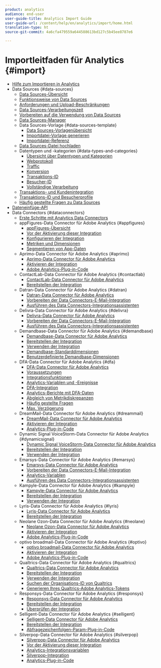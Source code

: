 ```yaml
---
product: analytics
audience: end-user
user-guide-title: Analytics Import Guide
user-guide-url: /content/help/en/analytics/import/home.html
translation-type: ht
source-git-commit: 4a6cfa479559a644588613bd127c5b45ee8787e6

---
```



# Importleitfaden für Analytics {#import}

+ [Hilfe zum Importieren in Analytics](home.md)
+ Data Sources {#data-sources}
   + [Data Sources-Übersicht](c-data-sources/datasrc-home.md)
   + [Funktionsweise von Data Sources](c-data-sources/datasrc-how-data-sources-works.md)
   + [Anforderungen und Upload-Beschränkungen](c-data-sources/datasrc-requirements.md)
   + [Data Sources-Verarbeitungszeit](c-data-sources/datasrc-processing-time.md)
   + [Vorbereiten auf die Verwendung von Data Sources](c-data-sources/datasrc-preparing.md)
   + [Data Sources-Manager](c-data-sources/datasrc-manager.md)
   + Data Sources-Vorlage {#data-sources-template}
      + [Data Sources-Vorlagenübersicht ](c-data-sources/datasrc-template/datasrc-template-file.md)
      + [Importdatei-Vorlage generieren](c-data-sources/datasrc-template/t-datasrc-creating-data-sources-file.md)
      + [Importdatei-Referenz](c-data-sources/datasrc-template/datasrc-import-file-reference.md)
   + [Data Sources-Datei hochladen](c-data-sources/t-datasrc-uploading-data.md)
   + Datentypen und -kategorien {#data-types-and-categories}
      + [Übersicht über Datentypen und Kategorien](c-data-sources/c-datasrc-types/datasrc-categories.md)
      + [Webprotokoll](c-data-sources/c-datasrc-types/datasrc-web-log.md)
      + [Traffic](c-data-sources/c-datasrc-types/datasrc-traffic.md)
      + [Konversion](c-data-sources/c-datasrc-types/datasrc-conversion.md)
      + [Transaktions-ID](c-data-sources/c-datasrc-types/datasrc-transactionid.md)
      + [Besucher-ID](c-data-sources/c-datasrc-types/datasrc-visitorid.md)
      + [Vollständige Verarbeitung](c-data-sources/c-datasrc-types/datasrc-full-processing.md)
   + [Transaktions- und Kundenintegration](c-data-sources/datasrc-integrating-offline-data.md)
   + [Transaktions-ID und Besucherprofile](c-data-sources/datasrc-tid-visitor-profile.md)
   + [Häufig gestellte Fragen zu Data Sources](c-data-sources/datasrc-faq.md)
+ [Dateneinfüge-API](c-data-insertion-api/c-data-insertion-api.md)
+ Data Connectors {#dataconnectors}
   + [Erste Schritte mit Analytics Data Connectors](data-connectors/getting-started-data-connectors.md)
   + appFigures-Data Connector für Adobe Analytics {#appfigures}
      + [appFigures-Übersicht](data-connectors/appfigures-overview/appfigures-overview.md)
      + [Vor der Aktivierung dieser Integration](data-connectors/appfigures-overview/appfigures-before-activation.md)
      + [Konfigurieren der Integration](data-connectors/appfigures-overview/t-appfigures-integration.md)
      + [Metriken und Dimensionen](data-connectors/appfigures-overview/appfigures-metrics.md)
      + [Segmentieren von App-Daten](data-connectors/appfigures-overview/appfigures-segment-filter.md)
   + Aprimo-Data Connector für Adobe Analytics {#aprimo}
      + [Aprimo-Data Connector für Adobe Analytics](data-connectors/aprimo-overview/aprimo-overview.md)
      + [Aktivieren der Integration](data-connectors/aprimo-overview/t-aprimo-activate.md)
      + [Adobe Analytics-Plug-in-Code](data-connectors/aprimo-overview/aprimo-sitecatalyst-code.md)
   + ContactLab-Data Connector für Adobe Analytics {#contactlab}
      + [ContactLab-Data Connector für Adobe Analytics](data-connectors/c-contactlab-data-connector-for-adobe-analytics/c-contactlab-data-connector-for-adobe-analytics.md)
      + [Bereitstellen der Integration](data-connectors/c-contactlab-data-connector-for-adobe-analytics/contactlab-deploying-the-integration.md)
   + Datran-Data Connector für Adobe Analytics {#datran}
      + [Datran-Data Connector für Adobe Analytics](data-connectors/datran-integration-overview/datran-integration-overview.md)
      + [Vorbereiten der Data Connectors-E-Mail-Integration](data-connectors/datran-integration-overview/datran-configuring-integration.md)
      + [Ausführen des Data Connectors-Integrationsassistenten](data-connectors/datran-integration-overview/t-datran-wizard.md)
   + Delivra-Data Connector für Adobe Analytics {#delivra}
      + [Delivra-Data Connector für Adobe Analytics](data-connectors/delivra-integration-overview/delivra-integration-overview.md)
      + [Vorbereiten der Data Connectors-E-Mail-Integration](data-connectors/delivra-integration-overview/delivra-configuring-the-genesis-delivra-integration.md)
      + [Ausführen des Data Connectors-Integrationsassistenten](data-connectors/delivra-integration-overview/t-delivra-running-the-genesis-integration-wizard.md)
   + Demandbase-Data Connector für Adobe Analytics {#demandbase}
      + [Demandbase-Data Connector für Adobe Analytics](data-connectors/demandbase-home/demandbase-home.md)
      + [Bereitstellen der Integration](data-connectors/demandbase-home/demandbase-deploying.md)
      + [Verwenden der Integration](data-connectors/demandbase-home/demandbase-using-integration.md)
      + [Demandbase-Standarddimensionen](data-connectors/demandbase-home/demandbase-standard-dimensions.md)
      + [Benutzerdefinierte Demandbase-Dimensionen](data-connectors/demandbase-home/demandbase-custom-dimensions.md)
   + DFA-Data Connector für Adobe Analytics {#dfa}
      + [DFA-Data Connector für Adobe Analytics](data-connectors/dfa-data-connector-analytics/dfa-data-connector-analytics.md)
      + [Voraussetzungen](data-connectors/dfa-data-connector-analytics/dfa-prerequisites.md)
      + [Integrationsfunktionen](data-connectors/dfa-data-connector-analytics/dfa-integration-features.md)
      + [Analytics-Variablen und -Ereignisse](data-connectors/dfa-data-connector-analytics/dfa-analytics-variables-and-events.md)
      + [DFA-Integration](data-connectors/dfa-data-connector-analytics/dfa-integration.md)
      + [Analytics-Berichte mit DFA-Daten](data-connectors/dfa-data-connector-analytics/dfa-analytics-reports.md)
      + [Abgleich von Metrikdiskrepanzen](data-connectors/dfa-data-connector-analytics/dfa-reconciling-metric-discrepancies.md)
      + [Häufig gestellte Fragen](data-connectors/dfa-data-connector-analytics/dfa-faq.md)
      + [Max. Verzögerung](data-connectors/dfa-data-connector-analytics/maxdelay.md)
   + DreamMail-Data Connector für Adobe Analytics {#dreammail}
      + [DreamMail-Data Connector für Adobe Analytics](data-connectors/dreammail-overview/dreammail-overview.md)
      + [Aktivieren der Integration](data-connectors/dreammail-overview/t-dreammail-activate.md)
      + [Analytics-Plug-in-Code](data-connectors/dreammail-overview/dreammail-analytics-code.md)
   + Dynamic Signal VoiceStorm-Data Connector für Adobe Analytics {#dynamicsignal}
      + [Dynamic Signal VoiceStorm-Data Connector für Adobe Analytics ](data-connectors/dynamic-signal-for-analytics/dynamic-signal-for-analytics.md)
      + [Bereitstellen der Integration](data-connectors/dynamic-signal-for-analytics/dynamic-signal-deploy-integration.md)
      + [Verwenden der Integration](data-connectors/dynamic-signal-for-analytics/dynamic-signal-use-integration.md)
   + Emarsys-Data Connector für Adobe Analytics {#emarsys}
      + [Emarsys-Data Connector für Adobe Analytics](data-connectors/emarsys-overview/emarsys-overview.md)
      + [Vorbereiten der Data Connectors-E-Mail-Integration](data-connectors/emarsys-overview/emarsys-configure-integration.md)
      + [Analytics-Variablen](data-connectors/emarsys-overview/emarsys-variables.md)
      + [Ausführen des Data Connectors-Integrationsassistenten](data-connectors/emarsys-overview/emarsys-wizard.md)
   + Kampyle-Data Connector für Adobe Analytics {#kampyle}
      + [Kampyle-Data Connector für Adobe Analytics](data-connectors/kampyle-home/kampyle-home.md)
      + [Bereitstellen der Integration](data-connectors/kampyle-home/kampyle-deploy.md)
      + [Verwenden der Integration](data-connectors/kampyle-home/kampyle-integration.md)
   + Lyris-Data Connector für Adobe Analytics {#lyris}
      + [Lyris-Data Connector für Adobe Analytics](data-connectors/lyris-overview/lyris-overview.md)
      + [Bereitstellen der Integration](data-connectors/lyris-overview/lyris-deploy-integration.md)
   + Neolane Ozon-Data Connector für Adobe Analytics {#neolane}
      + [Neolane Ozon-Data Connector für Adobe Analytics](data-connectors/neolane-overview/neolane-overview.md)
      + [Aktivieren der Integration](data-connectors/neolane-overview/neolane-activate.md)
      + [Adobe Analytics-Plug-in-Code](data-connectors/neolane-overview/neolane-plugin-code.md)
   + optivo broadmail-Data Connector für Adobe Analytics {#optivo}
      + [optivo broadmail-Data Connector für Adobe Analytics](data-connectors/optivo-overview/optivo-overview.md)
      + [Aktivieren der Integration](data-connectors/optivo-overview/optivo-activate.md)
      + [Adobe Analytics-Plug-in-Code](data-connectors/optivo-overview/optivo-plugin-code.md)
   + Qualtrics-Data Connector für Adobe Analytics {#qualtrics}
      + [Qualtrics-Data Connector für Adobe Analytics](data-connectors/qualtrics-overview/qualtrics-overview.md)
      + [Bereitstellen der Integration](data-connectors/qualtrics-overview/qualtrics-deploying.md)
      + [Verwenden der Integration](data-connectors/qualtrics-overview/qualtrics-integration.md)
      + [Suchen der Organisations-ID von Qualtrics](data-connectors/qualtrics-overview/qualtrics-org-id.md)
      + [Generieren Ihres Qualtrics-Adobe Analytics-Tokens](data-connectors/qualtrics-overview/qualtrics-token.md)
   + Responsys-Data Connector für Adobe Analytics {#responsys}
      + [Responsys-Data Connector für Adobe Analytics](data-connectors/responsys-home/responsys-home.md)
      + [Bereitstellen der Integration](data-connectors/responsys-home/responsys-deploy/responsys-deploy.md)
      + [Überprüfen der Integration](data-connectors/responsys-home/responsys-verify.md)
   + Selligent-Data Connector für Adobe Analytics {#selligent}
      + [Selligent-Data Connector für Adobe Analytics](data-connectors/selligent-overview/selligent-overview.md)
      + [Bereitstellen der Integration](data-connectors/selligent-overview/selligent-deploy-integration.md)
      + [Abfragezeichenfolgen-Param-Plug-in-Code](data-connectors/selligent-overview/selligent-plugin-code.md)
   + Silverpop-Data Connector für Adobe Analytics {#silverpop}
      + [Silverpop-Data Connector für Adobe Analytics](data-connectors/silverpop-overview/silverpop-overview.md)
      + [Vor der Aktivierung dieser Integration](data-connectors/silverpop-overview/silverpop-before-activation/silverpop-before-activation.md)
      + [Analytics-Integrationsvariablen](data-connectors/silverpop-overview/silverpop-variables.md)
      + [Silverpop-Integration](data-connectors/silverpop-overview/silverpop-wizard.md)
      + [Analytics-Plug-in-Code](data-connectors/silverpop-overview/silverpop-analytics-code.md)
